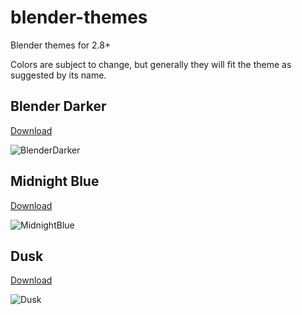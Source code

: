 # blender-themes

Blender themes for 2.8+

Colors are subject to change, but generally they will fit the theme as suggested by its name.

## Blender Darker
[Download](https://raw.githubusercontent.com/williamchange/blender-themes/master/Blender_Darker.xml)

![BlenderDarker](https://user-images.githubusercontent.com/830253/136978576-d1167f85-be60-452e-b92d-be4f371e3497.png)

## Midnight Blue
[Download](https://raw.githubusercontent.com/williamchange/blender-themes/master/Midnight_Blue.xml)

![MidnightBlue](https://user-images.githubusercontent.com/830253/136978101-5d0b26d7-4447-419c-b602-cc9d398b834d.png)

## Dusk
[Download](https://raw.githubusercontent.com/williamchange/blender-themes/master/Dusk.xml)

![Dusk](https://user-images.githubusercontent.com/830253/136978137-c024a723-c99d-43cd-9fd6-d31e1131acf6.png)

